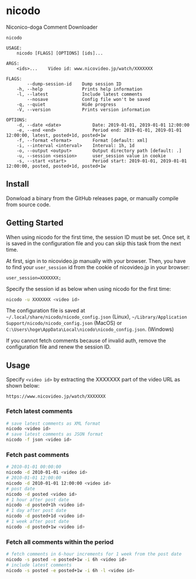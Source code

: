 # nicodo

Niconico-doga Comment Downloader

```
nicodo 

USAGE:
    nicodo [FLAGS] [OPTIONS] [ids]...

ARGS:
    <ids>...    Video id: www.nicovideo.jp/watch/XXXXXXX

FLAGS:
        --dump-session-id    Dump session ID
    -h, --help               Prints help information
    -l, --latest             Include latest comments
        --nosave             Config file won't be saved
    -q, --quiet              Hide progress
    -V, --version            Prints version information

OPTIONS:
    -d, --date <date>            Date: 2019-01-01, 2019-01-01 12:00:00
    -e, --end <end>              Period end: 2019-01-01, 2019-01-01 12:00:00, latest, posted+1d, posted+1w
    -f, --format <format>        Format [default: xml]
    -i, --interval <interval>    Interval: 1h, 1d
    -o, --output <output>        Output directory path [default: .]
    -u, --session <session>      user_session value in cookie
    -s, --start <start>          Period start: 2019-01-01, 2019-01-01 12:00:00, posted, posted+1d, posted+1w
```

## Install

Donwload a binary from the GitHub releases page, or manually compile from source code.

## Getting Started

When using nicodo for the first time, the session ID must be set. Once set, it is saved in the configuration file and you can skip this task from the next time.

At first, sign in to nicovideo.jp manually with your browser. Then, you have to find your `user_session` id from the cookie of nicovideo.jp in your browser:

```
user_session=XXXXXXX;
```

Specify the session id as below when using nicodo for the first time:

```sh
nicodo -u XXXXXXX <video id>
```

The configuration file is saved at `~/.local/share/nicodo/nicodo_config.json` (Linux), `~/Library/Application Support/nicodo/nicodo_config.json` (MacOS) or `C:\Users\hoge\AppData\Local\nicodo\nicodo_config.json`. (Windows)

If you cannot fetch comments because of invalid auth, remove the configuration file and renew the session ID.

## Usage

Specify `<video id>` by extracting the XXXXXXX part of the video URL as shown below:

```
https://www.nicovideo.jp/watch/XXXXXXX
```

### Fetch latest comments

```sh
# save latest comments as XML format
nicodo <video id>
# save latest comments as JSON format
nicodo -f json <video id>
```

### Fetch past comments

```sh
# 2010-01-01 00:00:00
nicodo -d 2010-01-01 <video id>
# 2010-01-01 12:00:00
nicodo -d 2010-01-01 12:00:00 <video id>
# post date
nicodo -d posted <video id>
# 1 hour after post date
nicodo -d posted+1h <video id>
# 1 day after post date
nicodo -d posted+1d <video id>
# 1 week after post date
nicodo -d posted+1w <video id>
```

### Fetch all comments within the period

```sh
# fetch comments in 6-hour increments for 1 week from the post date
nicodo -s posted -e posted+1w -i 6h <video id>
# include latest comments
nicodo -s posted -e posted+1w -i 6h -l <video id>
```
